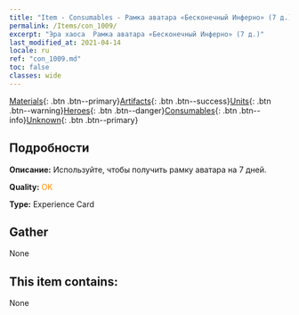 ```yaml
---
title: "Item - Consumables - Рамка аватара «Бесконечный Инферно» (7 д.)"
permalink: /Items/con_1009/
excerpt: "Эра хаоса  Рамка аватара «Бесконечный Инферно» (7 д.)"
last_modified_at: 2021-04-14
locale: ru
ref: "con_1009.md"
toc: false
classes: wide
---
```

 [Materials](/ru/Items/){: .btn .btn--primary}[Artifacts](/ru/Items/Artifacts/){: .btn .btn--success}[Units](/ru/Items/Units/){: .btn .btn--warning}[Heroes](/ru/Items/Heroes/){: .btn .btn--danger}[Consumables](/ru/Items/Consumables/){: .btn .btn--info}[Unknown](/ru/Items/Unknown/){: .btn .btn--primary}

## Подробности
 **Описание:** Используйте, чтобы получить рамку аватара на 7 дней.

 **Quality:** <span style="color: #FF8C00">OK</span>

 **Type:** Experience Card

## Gather

  None

## This item contains:

  None

